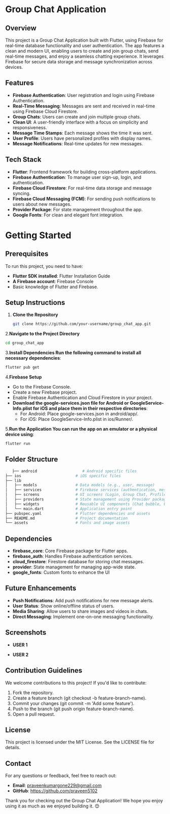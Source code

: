 # Group Chat Application

## Overview

This project is a Group Chat Application built with Flutter, using Firebase for real-time database functionality and user authentication. The app features a clean and modern UI, enabling users to create and join group chats, send real-time messages, and enjoy a seamless chatting experience. It leverages Firebase for secure data storage and message synchronization across devices.

## Features

- **Firebase Authentication**: User registration and login using Firebase Authentication.
- **Real-Time Messaging**: Messages are sent and received in real-time using Firebase Cloud Firestore.
- **Group Chats**: Users can create and join multiple group chats.
- **Clean UI**: A user-friendly interface with a focus on simplicity and responsiveness.
- **Message Time Stamps**: Each message shows the time it was sent.
- **User Profile**: Users have personalized profiles with display names.
- **Message Notifications**: Real-time updates for new messages.

## Tech Stack

- **Flutter**: Frontend framework for building cross-platform applications.
- **Firebase Authentication**: To manage user sign-up, login, and authentication.
- **Firebase Cloud Firestore**: For real-time data storage and message syncing.
- **Firebase Cloud Messaging (FCM)**: For sending push notifications to users about new messages.
- **Provider Package**: For state management throughout the app.
- **Google Fonts**: For clean and elegant font integration.

# Getting Started

## Prerequisites
To run this project, you need to have:
- **Flutter SDK installed**: Flutter Installation Guide
- **A Firebase account**: Firebase Console
- Basic knowledge of Flutter and Firebase.

## Setup Instructions

1. **Clone the Repository**
   ```bash
   git clone https://github.com/your-username/group_chat_app.git
   
2.**Navigate to the Project Directory**
   ```bash
   cd group_chat_app
```
3.**Install Dependencies Run the following command to install all necessary dependencies**:
   ```bash
   flutter pub get
```
4.**Firebase Setup**
- Go to the Firebase Console.
- Create a new Firebase project.
- Enable Firebase Authentication and Cloud Firestore in your project.
- **Download the google-services.json file for Android or GoogleService-Info.plist for iOS and place them in their respective directories**:
   - For Android: Place google-services.json in android/app/.
   - For iOS: Place GoogleService-Info.plist in ios/Runner/.

5.**Run the Application You can run the app on an emulator or a physical device using**:
   ```bash
   flutter run
```

## Folder Structure
```bash
   ├── android                    # Android specific files
├── ios                        # iOS specific files
├── lib
│   ├── models                 # Data models (e.g., user, message)
│   ├── services               # Firebase services (authentication, messaging, database)
│   ├── screens                # UI screens (Login, Group Chat, Profile, etc.)
│   ├── providers              # State management using Provider package
│   ├── widgets                # Reusable UI components (Chat bubble, buttons, etc.)
│   └── main.dart              # Application entry point
├── pubspec.yaml               # Flutter dependencies and assets
├── README.md                  # Project documentation
└── assets                     # Fonts and image assets
```

## Dependencies

- **firebase_core**: Core Firebase package for Flutter apps.
- **firebase_auth**: Handles Firebase authentication services.
- **cloud_firestore**: Firestore database for storing chat messages.
- **provider**: State management for managing app-wide state.
- **google_fonts**: Custom fonts to enhance the UI

## Future Enhancements

- **Push Notifications**: Add push notifications for new message alerts.
- **User Status**: Show online/offline status of users.
- **Media Sharing**: Allow users to share images and videos in chats.
- **Direct Messaging**: Implement one-on-one messaging functionality.

## Screenshots

- **USER 1**

- **USER 2**


## Contribution Guidelines

We welcome contributions to this project! If you'd like to contribute:

1. Fork the repository.
2. Create a feature branch (git checkout -b feature-branch-name).
3. Commit your changes (git commit -m 'Add some feature').
4. Push to the branch (git push origin feature-branch-name).
5. Open a pull request.


## License

This project is licensed under the MIT License. See the LICENSE file for details.

## Contact

For any questions or feedback, feel free to reach out:
- **Email**: praveenkumargone229@gmail.com
- **GitHub**: https://github.com/praveen5102


Thank you for checking out the Group Chat Application! We hope you enjoy using it as much as we enjoyed building it. 😊







   
